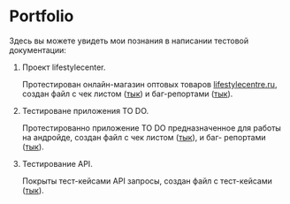 # Portfolio
Здесь вы можете увидеть мои познания в написании тестовой документации:
1) Проект lifestylecenter.
  
   Протестирован онлайн-магазин оптовых товаров [lifestylecentre.ru](https://lifestylecentre.ru), создан файл c чек листом ([тык](https://docs.google.com/spreadsheets/d/1Qd47NPHtqcaADLlAuzdupbewHJJtStFMDuAUAugxCfU/edit?usp=sharing)) и баг-репортами ([тык](https://docs.google.com/document/d/1fzTqwXUh1fK6q_Y-pEqsR0hbyo7dVNfkZOZ3SWcQtC0/edit?usp=sharing)).
   
2) Тестироване приложения TO DO.

   Протестированно приложение TO DO предназначенное для работы на андройде, создан файл с чек листом ([тык](https://docs.google.com/spreadsheets/d/1CgvZZRO3t6yHCk1Un6NFUxjWvFzd9m3duTRYFdSrR7w/edit#gid=0)), и баг- репортами ([тык](https://docs.google.com/document/d/1o8fnQi4JTHhuAjHGfsJQvUU0Kww62b3bZyuNWhk_77o/edit?usp=sharing)).

3) Тестирование API.
   
   Покрыты тест-кейсами API запросы, создан файл с тест-кейсами ([тык](https://docs.google.com/spreadsheets/d/1GDsDCx2X0o44UPARcDHLQWgBqU5pwbjHcwb8XzM8j8Q/edit?usp=sharing)).

